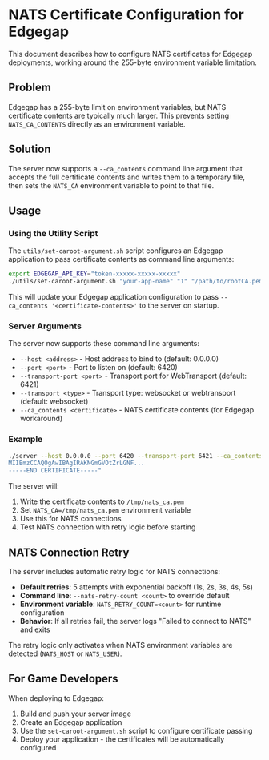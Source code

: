 # NATS Certificate Configuration for Edgegap

This document describes how to configure NATS certificates for Edgegap deployments, working around the 255-byte environment variable limitation.

## Problem

Edgegap has a 255-byte limit on environment variables, but NATS certificate contents are typically much larger. This prevents setting `NATS_CA_CONTENTS` directly as an environment variable.

## Solution

The server now supports a `--ca_contents` command line argument that accepts the full certificate contents and writes them to a temporary file, then sets the `NATS_CA` environment variable to point to that file.

## Usage

### Using the Utility Script

The `utils/set-caroot-argument.sh` script configures an Edgegap application to pass certificate contents as command line arguments:

```bash
export EDGEGAP_API_KEY="token-xxxxx-xxxxx-xxxxx"
./utils/set-caroot-argument.sh "your-app-name" "1" "/path/to/rootCA.pem"
```

This will update your Edgegap application configuration to pass `--ca_contents '<certificate-contents>'` to the server on startup.

### Server Arguments

The server now supports these command line arguments:

- `--host <address>` - Host address to bind to (default: 0.0.0.0)
- `--port <port>` - Port to listen on (default: 6420)
- `--transport-port <port>` - Transport port for WebTransport (default: 6421)
- `--transport <type>` - Transport type: websocket or webtransport (default: websocket)
- `--ca_contents <certificate>` - NATS certificate contents (for Edgegap workaround)

### Example

```bash
./server --host 0.0.0.0 --port 6420 --transport-port 6421 --ca_contents "-----BEGIN CERTIFICATE-----
MIIBmzCCAQOgAwIBAgIRAKNGmGVOtZrLGNF...
-----END CERTIFICATE-----"
```

The server will:
1. Write the certificate contents to `/tmp/nats_ca.pem`
2. Set `NATS_CA=/tmp/nats_ca.pem` environment variable
3. Use this for NATS connections
4. Test NATS connection with retry logic before starting

## NATS Connection Retry

The server includes automatic retry logic for NATS connections:

- **Default retries**: 5 attempts with exponential backoff (1s, 2s, 3s, 4s, 5s)
- **Command line**: `--nats-retry-count <count>` to override default
- **Environment variable**: `NATS_RETRY_COUNT=<count>` for runtime configuration
- **Behavior**: If all retries fail, the server logs "Failed to connect to NATS" and exits

The retry logic only activates when NATS environment variables are detected (`NATS_HOST` or `NATS_USER`).

## For Game Developers

When deploying to Edgegap:

1. Build and push your server image
2. Create an Edgegap application
3. Use the `set-caroot-argument.sh` script to configure certificate passing
4. Deploy your application - the certificates will be automatically configured